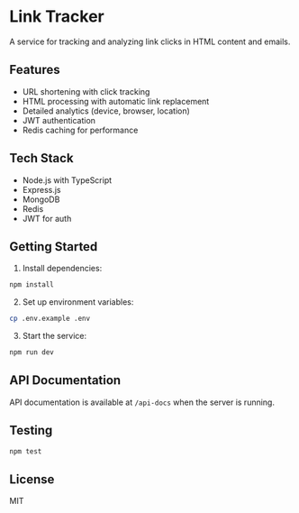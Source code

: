 # Link Tracker

A service for tracking and analyzing link clicks in HTML content and emails.

## Features

- URL shortening with click tracking
- HTML processing with automatic link replacement
- Detailed analytics (device, browser, location)
- JWT authentication
- Redis caching for performance

## Tech Stack

- Node.js with TypeScript
- Express.js
- MongoDB
- Redis
- JWT for auth

## Getting Started

1. Install dependencies:
```bash
npm install
```

2. Set up environment variables:
```bash
cp .env.example .env
```

3. Start the service:
```bash
npm run dev
```

## API Documentation

API documentation is available at `/api-docs` when the server is running.

## Testing

```bash
npm test
```

## License

MIT 